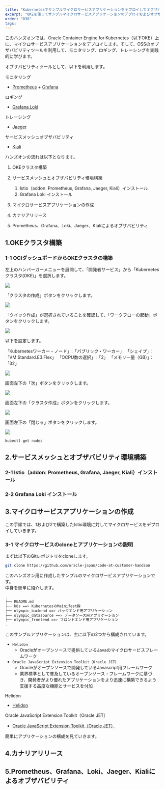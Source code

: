 ```yaml
---
title: "Kubernetesでサンプルマイクロサービスアプリケーションをデプロイしてオブザバビリティツールを利用してみよう"
excerpt: "OKEを使ってサンプルマイクロサービスアプリケーションのデプロイおよびオブザバビリティを体験していただけるコンテンツです。サードパーティーとしてOSSのIstio、Prometheus、Grafana、Loki、Jaeger、Kialiを利用します。"
order: "030"
tags:
---
```


このハンズオンでは、Oracle Container Engine for Kubernetes（以下OKE）上に、マイクロサービスアプリケーションをデプロイします。そして、OSSのオブザバビリティツールを利用して、モニタリング、ロギング、トレーシングを実践的に学びます。

オブザバビリティツールとして、以下を利用します。

モニタリング

* [Prometheus](https://github.com/prometheus/prometheus) + [Grafana](https://github.com/grafana/grafana)

ロギング

* [Grafana Loki](https://github.com/grafana/loki)

トレーシング

* [Jaeger](https://github.com/jaegertracing/jaeger)

サービスメッシュオブザバビリティ

* [Kiali](https://github.com/kiali/kiali)

ハンズオンの流れは以下となります。

1. OKEクラスタ構築

2. サービスメッシュとオブザバビリティ環境構築
    1. Istio（addon: Prometheus, Grafana, Jaeger, Kiali）インストール
    2. Grafana Loki インストール

3. マイクロサービスアプリケーションの作成

4. カナリアリリース

5. Prometheus、Grafana、Loki、Jaeger、Kialiによるオブザバビリティ


1.OKEクラスタ構築
---------------------------------

### 1-1 OCIダッシュボードからOKEクラスタの構築

左上のハンバーガーメニューを展開して、「開発者サービス」から「Kubernetesクラスタ(OKE)」を選択します。

![](1-001.png)

「クラスタの作成」ボタンをクリックします。

![](1-002.png)

「クイック作成」が選択されていることを確認して、「ワークフローの起動」ボタンをクリックします。

![](1-003.png)

以下を設定します。

「Kubernetesワーカー・ノード」:「パブリック・ワーカー」
「シェイプ」：「VM Standard.E3.Flex」
「OCPU数の選択」:「2」
「メモリー量（GB）」：「32」

![](1-004.png)

画面左下の「次」ボタンをクリックします。

![](1-005.png)

画面左下の「クラスタ作成」ボタンをクリックします。

![](1-006.png)

画面左下の「閉じる」ボタンをクリックします。

![](1-007.png)

```sh
kubectl get nodes
```

2.サービスメッシュとオブザバビリティ環境構築
---------------------------------

### 2-1 Istio（addon: Prometheus, Grafana, Jaeger, Kiali）インストール

### 2-2 Grafana Loki インストール

3.マイクロサービスアプリケーションの作成
---------------------------------

この手順では、1および2で構築したIstio環境に対してマイクロサービスをデプロイしていきます。  

### 3-1 マイクロサービスのcloneとアプリケーションの説明

まずは以下のGitレポジトリをcloneします。  

```sh
git clone https://github.com/oracle-japan/code-at-customer-handson
```

このハンズオン用に作成したサンプルのマイクロサービスアプリケーションです。  
中身を簡単に紹介します。  

```sh
.
├── README.md
├── k8s ==> KubernetesのMainifest群
├── olympic_backend ==> バックエンド用アプリケーション
├── olympic_datasource ==> データソース用アプリケーション
├── olympic_frontend ==> フロントエンド用アプリケーション
.
```

このサンプルアプリケーションは、主に以下の2つから構成されています。
* `Helidon`
  * Oracleがオープンソースで提供しているJavaのマイクロサービスフレームワーク
* `Oracle JavaScript Extension Toolkit（Oracle JET）`
  * Oracleがオープンソースで開発しているJavascript用フレームワーク
  * 業界標準として普及しているオープンソース・フレームワークに基づき、開発者がより優れたアプリケーションをより迅速に構築できるよう支援する高度な機能とサービスを付加

Helidon

* [Helidon](https://oracle-japan-oss-docs.github.io/helidon/docs/v2/#/about/01_overview)

Oracle JavaScript Extension Toolkit（Oracle JET）

* [Oracle JavaScript Extension Toolkit（Oracle JET）](https://www.oracle.com/jp/application-development/technologies/jet/oracle-jet.html)

簡単にアプリケーションの構成を見ていきます。

4.カナリアリリース
---------------------------------

5.Prometheus、Grafana、Loki、Jaeger、Kialiによるオブザバビリティ
---------------------------------

